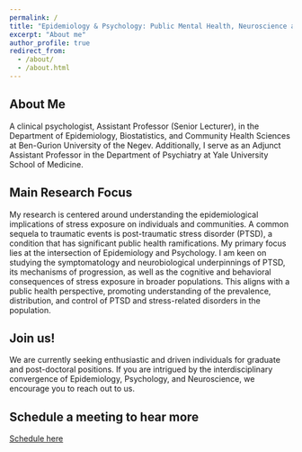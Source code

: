 ```yaml
---
permalink: /
title: "Epidemiology & Psychology: Public Mental Health, Neuroscience and Clinical Interventions"
excerpt: "About me"
author_profile: true
redirect_from: 
  - /about/
  - /about.html
---
```


## About Me

A clinical psychologist, Assistant Professor (Senior Lecturer), in the Department of Epidemiology, Biostatistics, and Community Health Sciences at Ben-Gurion University of the Negev. Additionally, I serve as an Adjunct Assistant Professor in the Department of Psychiatry at Yale University School of Medicine.

## Main Research Focus

My research is centered around understanding the epidemiological implications of stress exposure on individuals and communities. A common sequela to traumatic events is post-traumatic stress disorder (PTSD), a condition that has significant public health ramifications. My primary focus lies at the intersection of Epidemiology and Psychology. I am keen on studying the symptomatology and neurobiological underpinnings of PTSD, its mechanisms of progression, as well as the cognitive and behavioral consequences of stress exposure in broader populations. This aligns with a public health perspective, promoting understanding of the prevalence, distribution, and control of PTSD and stress-related disorders in the population.

## Join us!
We are currently seeking enthusiastic and driven individuals for graduate and post-doctoral positions. If you are intrigued by the interdisciplinary convergence of Epidemiology, Psychology, and Neuroscience, we encourage you to reach out to us.

## Schedule a meeting to hear more
[Schedule here](https://outlook.office.com/bookwithme/user/6e6f2b189b454f3f87717b216391ed8d@bgu.ac.il/meetingtype/McbF6ZP-302nxuH2vN4a-Q2?anonymous&ep=mlink)

